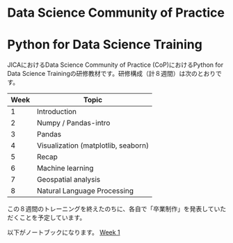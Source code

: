 # Data Science Community of Practice
# Python for Data Science Training

JICAにおけるData Science Community of Practice (CoP)におけるPython for Data Science Trainingの研修教材です。研修構成（計８週間）は次のとおりです。

| Week  | Topic |
| ------------- | ------------- |
| 1 | Introduction |
| 2 | Numpy / Pandas-intro  |
| 3 | Pandas |
| 4 | Visualization (matplotlib, seaborn) |
| 5 | Recap |
| 6 | Machine learning |
| 7 | Geospatial analysis |
| 8 | Natural Language Processing |

この８週間のトレーニングを終えたのちに、各自で「卒業制作」を発表していただくことを予定しています。

以下がノートブックになります。
[Week 1](master/Week1/Week1-Intro.ipynb.md)
